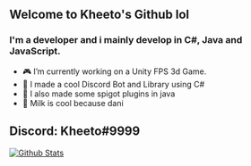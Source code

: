 ## Welcome to Kheeto's Github lol

### I'm a developer and i mainly develop in C#, Java and JavaScript.

- 🎮 I’m currently working on a Unity FPS 3d Game.
- 📌 I made a cool Discord Bot and Library using C#
- 📍 I also made some spigot plugins in java
- 🥛 Milk is cool because dani

## Discord: Kheeto#9999

[![Github Stats](https://github-readme-stats.vercel.app/api?username=Kheeto&theme=dark&count_private=true&show_icons=true&cache_seconds=18000)](https://github.com/anuraghazra/github-readme-stats)
